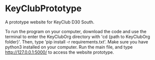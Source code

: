 # KeyClubPrototype
A prototype website for KeyClub D30 South.

To run the program on your computer, download the code and use the terminal to enter the KeyClubOrg directory with 'cd {path to KeyClubOrg folder}'. Then, type 'pip install -r requirements.txt'. Make sure you have python3 installed on your computer. Run the main file, and type http://127.0.0.1:5000/ to access the website prototype. 
